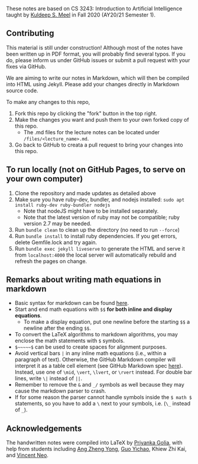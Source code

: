 These notes are based on CS 3243: Introduction to Artificial Intelligence taught by [Kuldeep S. Meel](https://www.comp.nus.edu.sg/~meel/) in Fall 2020 (AY20/21 Semester 1). 


## Contributing

This material is still under construction! Although most of the notes have been written up in PDF format, you will probably find several typos. If you do, please inform us under GitHub issues or submit a pull request with your fixes via GitHub.

We are aiming to write our notes in Markdown, which will then be compiled into HTML using Jekyll. Please add your changes directly in Markdown source code.

To make any changes to this repo,
1. Fork this repo by clicking the "fork" button in the top right.
1. Make the changes you want and push them to your own forked copy of this repo.
    * The .md files for the lecture notes can be located under `/files/<lecture_name>.md`.
1. Go back to GitHub to creata a pull request to bring your changes into this repo.

## To run locally (not on GitHub Pages, to serve on your own computer)

1. Clone the repository and made updates as detailed above
1. Make sure you have ruby-dev, bundler, and nodejs installed: `sudo apt install ruby-dev ruby-bundler nodejs`
    * Note that nodeJS might have to be installed separately.
    * Note that the latest version of ruby may not be compatible; ruby version 2.7 may be needed.
1. Run `bundle clean` to clean up the directory (no need to run `--force`)
1. Run `bundle install` to install ruby dependencies. If you get errors, delete Gemfile.lock and try again.
1. Run `bundle exec jekyll liveserve` to generate the HTML and serve it from `localhost:4000` the local server will automatically rebuild and refresh the pages on change.

## Remarks about writing math equations in markdown

* Basic syntax for markdown can be found [here](https://www.markdownguide.org/basic-syntax/).
* Start and end math equations with `$$` **for both inline and display equations**.
    * To make a display equation, put one newline before the starting `$$` a newline after the ending `$$`.
* To convert the LaTeX algorithms to markdown algorithms, you may enclose the math statements with `$` symbols.
* `$~~~~~$` can be used to create spaces for alignment purposes.
* Avoid vertical bars `|` in any inline math equations (i.e., within a paragraph of text). Otherwise, the GitHub Markdown compiler will interpret it as a table cell element (see GitHub Markdown spec [here](https://github.github.com/gfm/)). Instead, use one of `\mid`, `\vert`, `\lvert`, or `\rvert` instead. For double bar lines, write `\|` instead of `||`.
* Remember to remove the `&` and `_/` symbols as well because they may cause the markdown parser to crash.
* If for some reason the parser cannot handle symbols inside the `$ math $` statements, so you have to add a `\` next to your symbols, i.e. (`\_` instead of `_`).

## Acknowledgements

The handwritten notes were compiled into LaTeX by [Priyanka Golia](https://github.com/priyanka-golia), with help from students including [Ang Zheng Yong](https://github.com/arsatis), [Guo Yichao](https://github.com/gycc7253), Khiew Zhi Kai, and [Vincent Neo](https://github.com/tenvinc).
